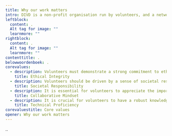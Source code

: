 ```yaml
---
title: Why our work matters
intro: DIVD is a non-profit organisation run by volunteers, and a network of likeminded organisations. We’d love for you to sign up as a volunteer.
leftblock:
  content: .
  Alt tag for image: ""
  learnmore: ""
rightblock:
  content: .
  Alt tag for image: ""
  learnmore: ""
contenttitle: .
belowwoordenboek: .
corevalues:
  - description: Volunteers must demonstrate a strong commitment to ethical conduct in their work. They should prioritise the well-being and safety of internet users and respect privacy and legal boundaries while conducting vulnerability research.
    title: Ethical Integrity
  - description: Volunteers should be driven by a sense of societal responsibility, understanding the importance of their role in making the digital world safer. Their motivation should stem from the desire to serve the common good, rather than pursuing personal benefits, political objectives, or individual interests.
    title: Societal Responsibility
  - description: It is essential for volunteers to appreciate the importance of collaboration and teamwork. They should be open to engaging with a variety of stakeholders, such as vendors, researchers, and reliable partners. Their role involves orchestrating vulnerability disclosure and efficiently reducing risks. The accomplishment of DIVD’s mission heavily relies on effective communication and cooperation.
    title: Collaborative Mindset
  - description: It is crucial for volunteers to have a robust knowledge of cybersecurity principles and methods. If they are considering joining one of our technical teams, they need to possess the necessary technical expertise to effectively detect and scrutinize vulnerabilities in online systems. Keeping up-to-date with the latest technologies and threats through continuous learning is indispensable.
    title: Technical Proficiency
corevaluestitle: Core values
opener: Why our work matters
---
```

..
